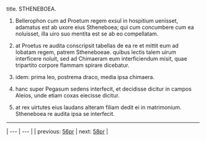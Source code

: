 title. STHENEBOEA.



1. Bellerophon cum ad Proetum regem exsul in hospitium uenisset, adamatus est ab uxore eius Stheneboea; qui cum concumbere cum ea noluisset, illa uiro suo mentita est se ab eo compellatam.



2. at Proetus re audita conscripsit tabellas de ea re et mittit eum ad Iobatam regem, patrem Stheneboeae. quibus lectis talem uirum interficere noluit, sed ad Chimaeram eum interficiendum misit, quae tripartito corpore flammam spirare dicebatur.



3. idem: prima leo, postrema draco, media ipsa chimaera.



4. hanc super Pegasum sedens interfecit, et decidisse dicitur in campos Aleios, unde etiam coxas eiecisse dicitur.



5. at rex uirtutes eius laudans alteram filiam dedit ei in matrimonium. Stheneboea re audita ipsa se interfecit.



---

| --- | --- |
| previous: [56pr](../56pr/) | next: [58pr](../58pr/) |